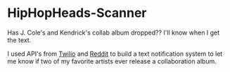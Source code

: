 # HipHopHeads-Scanner

Has J. Cole's and Kendrick's collab album dropped?? I'll know when I get the text.

I used API's from [Twilio](https://www.twilio.com/docs/api/rest) and [Reddit](https://www.reddit.com/dev/api) to build a text notification system to let me know if two of my favorite artists ever release a collaboration album.
